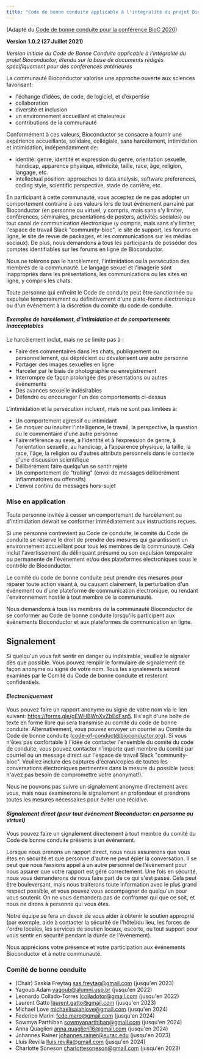 ```yaml
---
title: "Code de bonne conduite applicable à l'intégralité du projet Bioconductor (Français, France)"
---
```


(Adapté du [Code de bonne conduite pour la conférence BioC 2020][1])

**Version 1.0.2 (27 Juillet 2021)**

_Version initiale du Code de Bonne Conduite applicable à l’intégralité du projet Bioconductor, étendu sur la base de documents rédigés spécifiquement pour des conférences antérieures_


La communauté Bioconductor valorise
une approche ouverte aux sciences favorisant:

* l'échange d’idées, de code, de logiciel, et d’expertise
* collaboration
* diversité et inclusion
* un environnement accueillant et chaleureux
* contributions de la communauté

Conformément à ces valeurs, Bioconductor se consacre à fournir une expérience accueillante, solidaire, collégiale, sans harcèlement, intimidation et intimidation, indépendamment de:

* identité: genre, identité et expression du genre, orientation sexuelle, handicap, apparence physique, ethnicité, taille, race, âge, religion, langage, etc.
* intellectual position: approaches to data analysis, software preferences, coding style, scientific perspective, stade de carrière, etc.

En participant à cette communauté, vous acceptez de ne pas adopter un comportement contraire à ces valeurs lors de tout événement parrainé par Bioconductor (en personne ou virtuel, y compris, mais sans s'y limiter, conférences, séminaires, presentations de posters, activités sociales) ou tout canal de communication électronique (y compris, mais sans s'y limiter, l'espace de travail Slack \"community-bioc\", le site de support, les forums en ligne, le site de revue de packages, et les communications sur les médias sociaux).
De plus, nous demandons à tous les participants de posséder des comptes identifiables sur les forums en ligne de Bioconductor.

Nous ne tolérons pas le harcèlement, l'intimidation ou la persécution des membres de la communauté.
Le langage sexuel et l'imagerie sont inappropriés dans les présentations, les communications ou les sites en ligne, y compris les chats.

Toute personne qui enfreint le Code de conduite peut être sanctionnée ou expulsée temporairement ou définitivement d'une plate-forme électronique ou d'un événement à la discrétion du comité du code de conduite.


#### _Exemples de harcèlement, d'intimidation et de comportements inacceptables_

Le harcèlement inclut, mais ne se limite pas à :

* Faire des commentaires dans les chats, publiquement ou personnellement, qui déprécient ou dévalorisent une autre personne
* Partager des images sexuelles en ligne
* Harceler par le biais de photographie ou enregistrement
* Interrompre de façon prolongée des présentations ou autres événements
* Des avances sexuelle indésirables
* Défendre ou encourager l'un des comportements ci-dessus

L'intimidation et la persécution incluent, mais ne sont pas limitées à:

* Un comportement agressif ou intimidant
* Se moquer ou insulter l'intelligence, le travail, la perspective, la question ou le commentaire d'une autre personne
* Faire référence au sexe, à l’identité et à l’expression de genre, à l'orientation sexuelle, au handicap, à l’apparence physique, la taille, la race, l'âge, la religion ou d'autres attributs personnels dans le contexte d'une discussion scientifique
* Délibérément faire quelqu'un se sentir rejeté
* Un comportement de "trolling" (envoi de messages délibérément inflammatoires ou offensifs)
* L'envoi continu de messages hors-sujet


### Mise en application

Toute personne invitée à cesser un comportement de harcèlement ou d'intimidation devrait se conformer immédiatement aux instructions reçues.

Si une personne contrevient au Code de conduite, le comité du Code de conduite se réserve le droit de prendre des mesures qui garantissent un environnement accueillant pour tous les membres de la communauté.
Cela inclut l'avertissement du délinquant présumé ou son expulsion temporaire ou permanente de l'événement et/ou des plateformes électroniques sous le contrôle de Bioconductor.

Le comité du code de bonne conduite peut prendre des mesures pour réparer toute action visant à, ou causant clairement, la perturbation d'un événement ou d'une plateforme de communication électronique, ou rendant l'environnement hostile à tout membre de la communauté.

Nous demandons à tous les membres de la communauté Bioconductor de se conformer au Code de bonne conduite lorsqu'ils participent aux événements Bioconductor et aux plateformes de communication en ligne.


## Signalement

Si quelqu'un vous fait sentir en danger ou indésirable, veuillez le signaler dès que possible.
Vous pouvez remplir le formulaire de signalement de façon anonyme ou signé de votre nom.
Tous les signalements seront examinés par le Comité du Code de bonne conduite et resteront confidentiels.

#### _Electroniquement_

Vous pouvez faire un rapport anonyme ou signé de votre nom via le lien suivant: <https://forms.gle/gEWHBWnXvZbEdFsq5>.
Il s'agit d'une boîte de texte en forme libre qui sera transmise au comité du code de bonne conduite.
Alternativement, vous pouvez envoyer un courriel au Comité du Code de bonne conduite (<code-of-conduct@bioconductor.org>).
Si vous n'êtes pas confortable à l'idée de contacter l'ensemble du comité du code de conduite, vous pouvez contacter n'importe quel membre du comité par courriel ou un message direct sur l'espace de travail Slack "community-bioc".
Veuillez inclure des captures d'écran/copies de toutes les conversations électroniques pertinentes dans la mesure du possible (vous n'avez pas besoin de compromettre votre anonymat!).

Nous ne pouvons pas suivre un signalement anonyme directement avec vous, mais nous examinerons le signalement en profondeur et prendrons toutes les mesures nécessaires pour éviter une récidive.

#### _Signalement direct (pour tout événement Bioconductor: en personne ou virtuel)_

Vous pouvez faire un signalement directement à tout membre du comité du Code de bonne conduite présents à un événement.

Lorsque nous prenons un rapport direct, nous nous assurerons que vous êtes en sécurité et que personne d'autre ne peut épier la conversation.
Il se peut que nous fassions appel à un autre personnel de l’évènement pour nous assurer que votre rapport est géré correctement.
Une fois en sécurité, nous vous demanderons de nous faire part de ce qui s'est passé.
Cela peut être bouleversant, mais nous traiterons toute information avec le plus grand respect possible, et vous pouvez vous accompagner de quelqu'un pour vous soutenir.
On ne vous demandera pas de confronter qui que ce soit, et nous ne dirons à personne qui vous êtes.

Notre équipe se fera un devoir de vous aider à obtenir le soutien approprié (par exemple, aide à contacter la sécurité de l'hôtel/du lieu, les forces de l'ordre locales, les services de soutien locaux, escorte, ou tout support pour vous sentir en sécurité pendant la durée de l'événement).

Nous apprécions votre présence et votre participation aux événements Bioconductor et à notre communauté.


### Comité de bonne conduite

* (Chair) Saskia Freytag <sas.freytag@gmail.com> (jusqu'en 2023)
* Yagoub Adam <yagoub@alumni.usp.br> (jusqu'en 2022)
* Leonardo Collado-Torres <lcolladotor@gmail.com> (jusqu'en 2022)
* Laurent Gatto <laurent.gatto@gmail.com> (jusqu'en 2023)
* Michael Love <michaelisaiahlove@gmail.com> (jusqu'en 2024)
* Federico Marini <fede.maro@gmail.com> (jusqu'en 2024)
* Sowmya Parthiban <sowmyaparthiban@gmail.com> (jusqu'en 2024)
* Anna Quaglieri <anna.quaglieri16@gmail.com> (jusqu'en 2024)
* Johannes Rainer <johannes.rainer@eurac.edu> (jusqu'en 2023)
* Lluís Revilla <lluis.revilla@gmail.com> (jusqu'en 2024)
* Charlotte Soneson <charlottesoneson@gmail.com> (jusqu'en 2023)

[1]: https://bioc2020.bioconductor.org/code_of_conduct